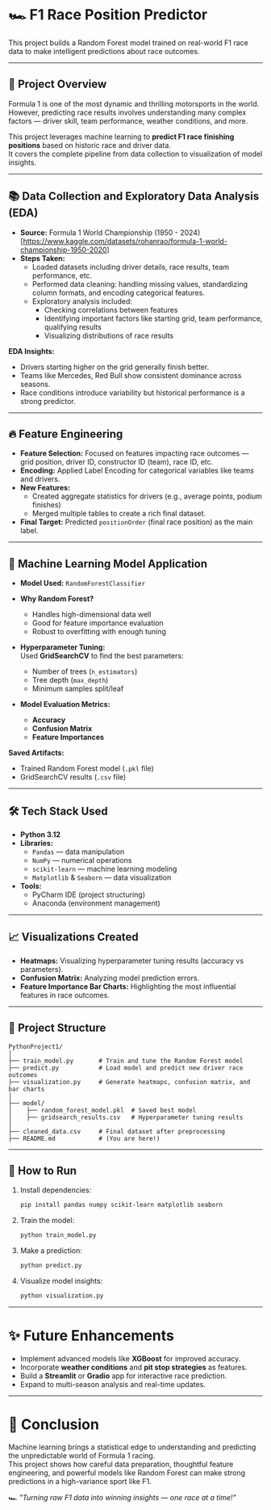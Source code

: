 # 🏎️ F1 Race Position Predictor

This project builds a Random Forest model trained on real-world F1 race data to make intelligent predictions about race outcomes.

---

## 📌 Project Overview

Formula 1 is one of the most dynamic and thrilling motorsports in the world. However, predicting race results involves understanding many complex factors — driver skill, team performance, weather conditions, and more.

This project leverages machine learning to **predict F1 race finishing positions** based on historic race and driver data.  
It covers the complete pipeline from data collection to visualization of model insights.

---

## 📚 Data Collection and Exploratory Data Analysis (EDA)

- **Source:** Formula 1 World Championship (1950 - 2024)[https://www.kaggle.com/datasets/rohanrao/formula-1-world-championship-1950-2020]
- **Steps Taken:**
  - Loaded datasets including driver details, race results, team performance, etc.
  - Performed data cleaning: handling missing values, standardizing column formats, and encoding categorical features.
  - Exploratory analysis included:
    - Checking correlations between features
    - Identifying important factors like starting grid, team performance, qualifying results
    - Visualizing distributions of race results

**EDA Insights:**  
- Drivers starting higher on the grid generally finish better.
- Teams like Mercedes, Red Bull show consistent dominance across seasons.
- Race conditions introduce variability but historical performance is a strong predictor.

---

## 🔥 Feature Engineering

- **Feature Selection:** Focused on features impacting race outcomes — grid position, driver ID, constructor ID (team), race ID, etc.
- **Encoding:** Applied Label Encoding for categorical variables like teams and drivers.
- **New Features:** 
  - Created aggregate statistics for drivers (e.g., average points, podium finishes)
  - Merged multiple tables to create a rich final dataset.
- **Final Target:** Predicted `positionOrder` (final race position) as the main label.

---

## 🧠 Machine Learning Model Application

- **Model Used:** `RandomForestClassifier`
- **Why Random Forest?**
  - Handles high-dimensional data well
  - Good for feature importance evaluation
  - Robust to overfitting with enough tuning
- **Hyperparameter Tuning:**  
  Used **GridSearchCV** to find the best parameters:
  - Number of trees (`n_estimators`)
  - Tree depth (`max_depth`)
  - Minimum samples split/leaf
  
- **Model Evaluation Metrics:**
  - **Accuracy**
  - **Confusion Matrix**
  - **Feature Importances**

**Saved Artifacts:**
- Trained Random Forest model (`.pkl` file)
- GridSearchCV results (`.csv` file)

---

## 🛠 Tech Stack Used

- **Python 3.12**
- **Libraries:**
  - `Pandas` — data manipulation
  - `NumPy` — numerical operations
  - `scikit-learn` — machine learning modeling
  - `Matplotlib` & `Seaborn` — data visualization
- **Tools:**
  - PyCharm IDE (project structuring)
  - Anaconda (environment management)

---

## 📈 Visualizations Created

- **Heatmaps:** Visualizing hyperparameter tuning results (accuracy vs parameters).
- **Confusion Matrix:** Analyzing model prediction errors.
- **Feature Importance Bar Charts:** Highlighting the most influential features in race outcomes.

---

## 📂 Project Structure

```
PythonProject1/
│
├── train_model.py       # Train and tune the Random Forest model
├── predict.py           # Load model and predict new driver race outcomes
├── visualization.py     # Generate heatmaps, confusion matrix, and bar charts
│
├── model/
│    ├── random_forest_model.pkl  # Saved best model
│    ├── gridsearch_results.csv   # Hyperparameter tuning results
│
├── cleaned_data.csv     # Final dataset after preprocessing
├── README.md            # (You are here!)
```

---

## 🚀 How to Run

1. Install dependencies:
   ```bash
   pip install pandas numpy scikit-learn matplotlib seaborn
   ```

2. Train the model:
   ```bash
   python train_model.py
   ```

3. Make a prediction:
   ```bash
   python predict.py
   ```

4. Visualize model insights:
   ```bash
   python visualization.py
   ```

---

# ✨ Future Enhancements

- Implement advanced models like **XGBoost** for improved accuracy.
- Incorporate **weather conditions** and **pit stop strategies** as features.
- Build a **Streamlit** or **Gradio** app for interactive race prediction.
- Expand to multi-season analysis and real-time updates.

---

# 🏁 Conclusion

Machine learning brings a statistical edge to understanding and predicting the unpredictable world of Formula 1 racing.  
This project shows how careful data preparation, thoughtful feature engineering, and powerful models like Random Forest can make strong predictions in a high-variance sport like F1.



 🏎️ *"Turning raw F1 data into winning insights — one race at a time!"*


